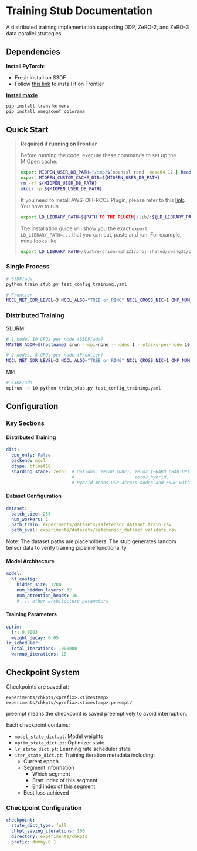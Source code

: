 # Training Stub Documentation

A distributed training implementation supporting DDP, ZeRO-2, and ZeRO-3 data parallel strategies.

## Dependencies

**Install PyTorch**:
- Fresh install on S3DF
- Follow [this link](https://docs.olcf.ornl.gov/software/analytics/pytorch_frontier.html#installing-pytorch) to install it on Frontier

[**Install maxie**](https://github.com/carbonscott/maxie#pip)

```bash
pip install transformers
pip install omegaconf colorama
```

## Quick Start

> **Required if running on Frontier**
>
> Before running the code, execute these commands to set up the MIOpen cache:
> ```bash
> export MIOPEN_USER_DB_PATH="/tmp/$(openssl rand -base64 12 | head -c 16)-miopen-cache"
> export MIOPEN_CUSTOM_CACHE_DIR=${MIOPEN_USER_DB_PATH}
> rm -rf ${MIOPEN_USER_DB_PATH}
> mkdir -p ${MIOPEN_USER_DB_PATH}
> ```
>
> If you need to install AWS-OFI-RCCL Plugin, please refer to this [link](https://docs.olcf.ornl.gov/software/analytics/pytorch_frontier.html#aws-ofi-rccl-plugin).
> You have to run
> ```bash
> export LD_LIBRARY_PATH=${PATH TO THE PLUGIN}/lib/:${LD_LIBRARY_PATH}
> ```
> The installation guide will show you the exact `export LD_LIBRARY_PATH=...`
> that you can cut, paste and run.  For example, mine looks like 
> ```bash
> export LD_LIBRARY_PATH=/lustre/orion/mph121/proj-shared/cwang31/packages/aws-ofi-rccl/lib:$LD_LIBRARY_PATH
> ```

### Single Process
```bash
# S3DF/ada
python train_stub.py test_config_training.yaml

# Frontier
NCCL_NET_GDR_LEVEL=3 NCCL_ALGO="TREE or RING" NCCL_CROSS_NIC=1 OMP_NUM_THREADS=1 NCCL_SOCKET_IFNAME=hsn0 MASTER_PORT=3442 TRANSFORMERS_CACHE=.cache/huggingface/hub/ MASTER_ADDR=$(hostname -i) python train_stub.py test_config_training.yaml
```

### Distributed Training
SLURM:
```bash
# 1 node, 10 GPUs per node (S3DF/ada)
MASTER_ADDR=$(hostname) srun --mpi=none --nodes 1 --ntasks-per-node 10 --gpus-per-node 10 bash -c "python train_stub.py test_config_training.yaml"

# 2 nodes, 8 GPUs per node (Frontier)
NCCL_NET_GDR_LEVEL=3 NCCL_ALGO="TREE or RING" NCCL_CROSS_NIC=1 OMP_NUM_THREADS=1 NCCL_SOCKET_IFNAME=hsn0 MASTER_PORT=3442 TRANSFORMERS_CACHE=.cache/huggingface/hub/ MASTER_ADDR=$(hostname -i) srun --gres=gpu:8  --gpu-bind=closest --nodes 2 --ntasks-per-node 8 --gpus-per-node 8 bash -c "python train_stub.py test_config_training.yaml"
```

MPI:
```bash
# S3DF/ada
mpirun -n 10 python train_stub.py test_config_training.yaml
```

## Configuration

### Key Sections

#### Distributed Training
```yaml
dist:
  cpu_only: False
  backend: nccl
  dtype: bfloat16
  sharding_stage: zero3  # Options: zero0 (DDP), zero2 (SHARD_GRAD_OP), zero3 (FULL_SHARD)
                         #                       zero2_hybrid,          zero3_hybrid
                         # Hybrid means DDP across nodes and FSDP within a node
```

#### Dataset Configuration
```yaml
dataset:
  batch_size: 256
  num_workers: 1
  path_train: experiments/datasets/safetensor_dataset.train.csv
  path_eval: experiments/datasets/safetensor_dataset.validate.csv
```

Note: The dataset paths are placeholders. The stub generates random tensor data to verify training pipeline functionality.

#### Model Architecture
```yaml
model:
  hf_config:
    hidden_size: 1280
    num_hidden_layers: 32
    num_attention_heads: 16
    # ... other architecture parameters
```

#### Training Parameters
```yaml
optim:
  lr: 0.0003
  weight_decay: 0.05
lr_scheduler:
  total_iterations: 1000000
  warmup_iterations: 10
```

## Checkpoint System

Checkpoints are saved at:
```
experiments/chkpts/<prefix>.<timestamp>
experiments/chkpts/<prefix>.<timestamp>.preempt/
```
preempt means the checkpoint is saved preemptively to avoid interruption.

Each checkpoint contains:
- `model_state_dict.pt`: Model weights
- `optim_state_dict.pt`: Optimizer state
- `lr_state_dict.pt`: Learning rate scheduler state
- `iter_state_dict.pt`: Training iteration metadata including:
  - Current epoch
  - Segment information
    - Which segment
    - Start index of this segment
    - End index of this segment
  - Best loss achieved

### Checkpoint Configuration
```yaml
checkpoint:
  state_dict_type: full
  chkpt_saving_iterations: 100
  directory: experiments/chkpts
  prefix: dummy-0.1
```
